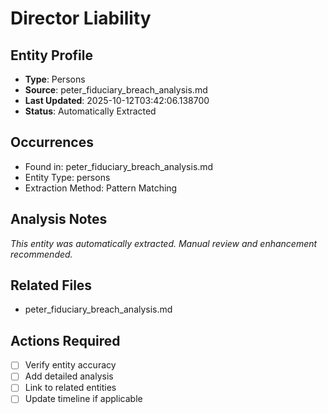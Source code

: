 # Director Liability

## Entity Profile
- **Type**: Persons
- **Source**: peter_fiduciary_breach_analysis.md
- **Last Updated**: 2025-10-12T03:42:06.138700
- **Status**: Automatically Extracted

## Occurrences
- Found in: peter_fiduciary_breach_analysis.md
- Entity Type: persons
- Extraction Method: Pattern Matching

## Analysis Notes
*This entity was automatically extracted. Manual review and enhancement recommended.*

## Related Files
- peter_fiduciary_breach_analysis.md

## Actions Required
- [ ] Verify entity accuracy
- [ ] Add detailed analysis
- [ ] Link to related entities
- [ ] Update timeline if applicable
